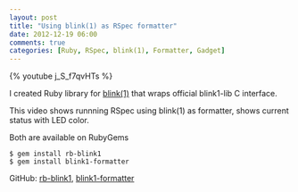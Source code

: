 ```yaml
---
layout: post
title: "Using blink(1) as RSpec formatter"
date: 2012-12-19 06:00
comments: true
categories: [Ruby, RSpec, blink(1), Formatter, Gadget]
---
```


{% youtube j_S_f7qvHTs %}


I created Ruby library for [blink(1)](https://github.com/ngs/blink1-formatter) that wraps official blink1-lib C interface.

This video shows runnning RSpec using blink(1) as formatter, shows current status with LED color.

Both are available on RubyGems

    $ gem install rb-blink1
    $ gem install blink1-formatter


GitHub: [rb-blink1](https://github.com/ngs/rb-blink1), [blink1-formatter](https://github.com/ngs/blink1-formatter)